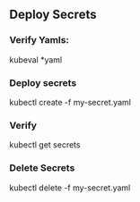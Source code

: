 ## Deploy Secrets
### Verify Yamls:
kubeval *yaml 

### Deploy secrets
kubectl create -f my-secret.yaml

### Verify
kubectl get secrets

### Delete Secrets
kubectl delete -f my-secret.yaml
